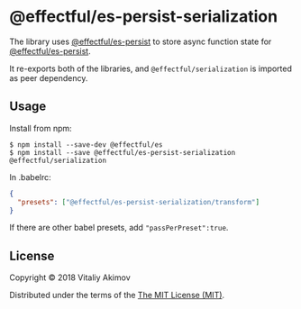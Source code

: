 # @effectful/es-persist-serialization

The library uses [@effectful/es-persist](https://github.com/awto/effectfuljs/tree/master/packages/serialization)
to store async function state for
[@effectful/es-persist](https://github.com/awto/effectfuljs/tree/master/packages/es-persist).

It re-exports both of the libraries, and `@effectful/serialization` is
imported as peer dependency.

## Usage

Install from npm:

```
$ npm install --save-dev @effectful/es
$ npm install --save @effectful/es-persist-serialization @effectful/serialization
```

In .babelrc:

```json
{
  "presets": ["@effectful/es-persist-serialization/transform"]
}

```

If there are other babel presets, add `"passPerPreset":true`.

## License

Copyright © 2018 Vitaliy Akimov

Distributed under the terms of the [The MIT License (MIT)](LICENSE). 

